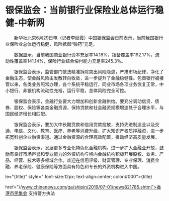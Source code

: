 # 银保监会：当前银行业保险业总体运行稳健-中新网

　　新华社北京6月29日电（记者李延霞）中国银保监会日前表示，当前我国银行业保险业总体运行稳健，风险抵御“弹药”充足。

　　数据显示，当前我国商业银行资本充足率14.18%，拨备覆盖率192.17%，流动性覆盖率141.14%，保险行业综合偿付能力充足率245.3%。

　　银保监会表示，监管部门依法精准拆除突出风险隐患，严肃市场纪律，净化了金融生态，使金融风险由发散转向收敛，进一步提升了金融稳健性。包商银行被接管以来，各类业务照常办理，各个系统平稳运行，同业市场各项业务恢复正常，中小银行、非银机构流动性充裕，运行平稳，总体风险完全可控。

　　银保监会表示，金融行业要大力增加和创新金融供给。要充分调动信贷、债券、股权、保险等各类金融资源，保持贷款和社会融资规模增速处于合理水平，与国民经济增长相匹配。

　　银保监会表示，要加大中长期贷款和信用贷款投放，支持先进制造业以及交通、电信、文化、教育、医疗、养老等消费升级，扩大知识产权质押融资，进一步拓宽科创企业融资渠道。通过金融资源的合理高效配置，推动经济高质量发展。

　　银保监会表示，发展更多专业化特色化金融机构。进一步扩大金融业开放，鼓励有良好市场声誉和专业能力的外资机构与境内金融机构积极开展股权、业务、产品、经营、技术等多领域合作。欢迎在信用评级、财富管理、专业保理、消费金融、养老保险、健康保险等方面具有特色和专长的外资机构进入中国。

le="{title}" style=" font-size:12px; text-align:center; color:#000">{title}

href="//www.chinanews.com/ga/shipin/2019/07-01/news821785.shtml">香港市民集会 支持警方执法
